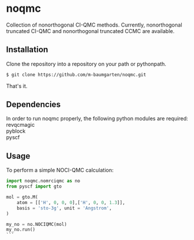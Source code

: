 # noqmc
Collection of nonorthogonal CI-QMC methods. Currently, nonorthogonal truncated CI-QMC and nonorthogonal truncated CCMC are available.

## Installation
Clone the repository into a repository on your path or pythonpath.

```bash
$ git clone https://github.com/m-baumgarten/noqmc.git
```

That's it.

## Dependencies
In order to run noqmc properly, the following python modules are required:  
revqcmagic  
pyblock  
pyscf  


## Usage
To perform a simple NOCI-QMC calculation:

````python
import noqmc.nomrciqmc as no
from pyscf import gto

mol = gto.M(
    atom = [['H', 0, 0, 0],['H', 0, 0, 1.3]],
    basis = 'sto-3g', unit = 'Angstrom',
)

my_no = no.NOCIQMC(mol)
my_no.run()
```


